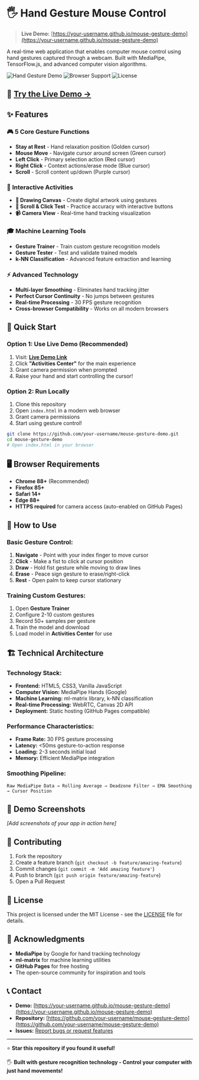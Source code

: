 # 🖐️ Hand Gesture Mouse Control

> **Live Demo:** [https://your-username.github.io/mouse-gesture-demo](https://your-username.github.io/mouse-gesture-demo)

A real-time web application that enables computer mouse control using hand gestures captured through a webcam. Built with MediaPipe, TensorFlow.js, and advanced computer vision algorithms.

![Hand Gesture Demo](https://img.shields.io/badge/Demo-Live-brightgreen) ![Browser Support](https://img.shields.io/badge/Browser-Chrome%20%7C%20Firefox%20%7C%20Safari%20%7C%20Edge-blue) ![License](https://img.shields.io/badge/License-MIT-yellow)

## 🚀 **[Try the Live Demo →](https://your-username.github.io/mouse-gesture-demo)**

## ✨ Features

### 🎮 **5 Core Gesture Functions**
- **Stay at Rest** - Hand relaxation position (Golden cursor)
- **Mouse Move** - Navigate cursor around screen (Green cursor)  
- **Left Click** - Primary selection action (Red cursor)
- **Right Click** - Context actions/erase mode (Blue cursor)
- **Scroll** - Scroll content up/down (Purple cursor)

### 🎯 **Interactive Activities**
- **🎨 Drawing Canvas** - Create digital artwork using gestures
- **📜 Scroll & Click Test** - Practice accuracy with interactive buttons
- **📹 Camera View** - Real-time hand tracking visualization

### 🎓 **Machine Learning Tools**
- **Gesture Trainer** - Train custom gesture recognition models
- **Gesture Tester** - Test and validate trained models
- **k-NN Classification** - Advanced feature extraction and learning

### ⚡ **Advanced Technology**
- **Multi-layer Smoothing** - Eliminates hand tracking jitter
- **Perfect Cursor Continuity** - No jumps between gestures
- **Real-time Processing** - 30 FPS gesture recognition
- **Cross-browser Compatibility** - Works on all modern browsers

## 🎯 Quick Start

### **Option 1: Use Live Demo (Recommended)**
1. Visit: **[Live Demo Link](https://your-username.github.io/mouse-gesture-demo)**
2. Click **"Activities Center"** for the main experience
3. Grant camera permission when prompted
4. Raise your hand and start controlling the cursor!

### **Option 2: Run Locally**
1. Clone this repository
2. Open `index.html` in a modern web browser
3. Grant camera permissions
4. Start using gesture control!

```bash
git clone https://github.com/your-username/mouse-gesture-demo.git
cd mouse-gesture-demo
# Open index.html in your browser
```

## 🖥️ Browser Requirements

- **Chrome 88+** (Recommended)
- **Firefox 85+**
- **Safari 14+** 
- **Edge 88+**
- **HTTPS required** for camera access (auto-enabled on GitHub Pages)

## 🎨 How to Use

### **Basic Gesture Control:**
1. **Navigate** - Point with your index finger to move cursor
2. **Click** - Make a fist to click at cursor position
3. **Draw** - Hold fist gesture while moving to draw lines
4. **Erase** - Peace sign gesture to erase/right-click
5. **Rest** - Open palm to keep cursor stationary

### **Training Custom Gestures:**
1. Open **Gesture Trainer**
2. Configure 2-10 custom gestures
3. Record 50+ samples per gesture
4. Train the model and download
5. Load model in **Activities Center** for use

## 🏗️ Technical Architecture

### **Technology Stack:**
- **Frontend:** HTML5, CSS3, Vanilla JavaScript
- **Computer Vision:** MediaPipe Hands (Google)
- **Machine Learning:** ml-matrix library, k-NN classification
- **Real-time Processing:** WebRTC, Canvas 2D API
- **Deployment:** Static hosting (GitHub Pages compatible)

### **Performance Characteristics:**
- **Frame Rate:** 30 FPS gesture processing
- **Latency:** <50ms gesture-to-action response
- **Loading:** 2-3 seconds initial load
- **Memory:** Efficient MediaPipe integration

### **Smoothing Pipeline:**
```
Raw MediaPipe Data → Rolling Average → Deadzone Filter → EMA Smoothing → Cursor Position
```

## 📱 Demo Screenshots

*[Add screenshots of your app in action here]*

## 🤝 Contributing

1. Fork the repository
2. Create a feature branch (`git checkout -b feature/amazing-feature`)
3. Commit changes (`git commit -m 'Add amazing feature'`)
4. Push to branch (`git push origin feature/amazing-feature`)
5. Open a Pull Request

## 📄 License

This project is licensed under the MIT License - see the [LICENSE](LICENSE) file for details.

## 🙏 Acknowledgments

- **MediaPipe** by Google for hand tracking technology
- **ml-matrix** for machine learning utilities
- **GitHub Pages** for free hosting
- The open-source community for inspiration and tools

## 📞 Contact

- **Demo:** [https://your-username.github.io/mouse-gesture-demo](https://your-username.github.io/mouse-gesture-demo)
- **Repository:** [https://github.com/your-username/mouse-gesture-demo](https://github.com/your-username/mouse-gesture-demo)
- **Issues:** [Report bugs or request features](https://github.com/your-username/mouse-gesture-demo/issues)

---

⭐ **Star this repository if you found it useful!**

🖐️ **Built with gesture recognition technology - Control your computer with just hand movements!**